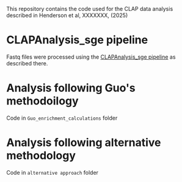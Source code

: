 This repository contains the code used for the CLAP data analysis described in Henderson et al, XXXXXXX, (2025)


# CLAPAnalysis_sge pipeline

Fastq files were processed using the [CLAPAnalysis_sge pipeline](https://github.com/lconde-ucl/CLAPAnalysis_sge) as described there.

# Analysis following Guo's methodoilogy

Code in `Guo_enrichment_calculations` folder

# Analysis following alternative methodology

Code in `alternative approach` folder


